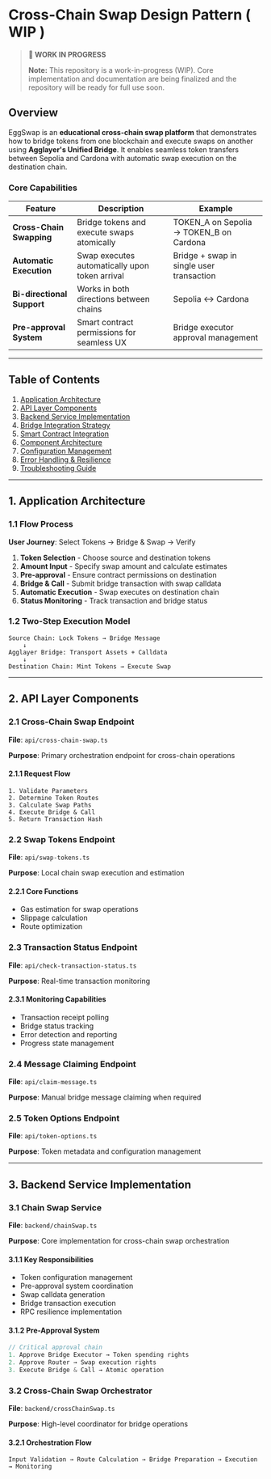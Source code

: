 # Cross-Chain Swap Design Pattern ( WIP )

> **🚧 WORK IN PROGRESS**
>
> **Note:** This repository is a work-in-progress (WIP). Core implementation and documentation are being finalized and the repository will be ready for full use soon.

## Overview

EggSwap is an **educational cross-chain swap platform** that demonstrates how to bridge tokens from one blockchain and execute swaps on another using **Agglayer's Unified Bridge**. It enables seamless token transfers between Sepolia and Cardona with automatic swap execution on the destination chain.

### Core Capabilities

| Feature | Description | Example |
|---------|-------------|---------|
| **Cross-Chain Swapping** | Bridge tokens and execute swaps atomically | TOKEN_A on Sepolia → TOKEN_B on Cardona |
| **Automatic Execution** | Swap executes automatically upon token arrival | Bridge + swap in single user transaction |
| **Bi-directional Support** | Works in both directions between chains | Sepolia ↔ Cardona |
| **Pre-approval System** | Smart contract permissions for seamless UX | Bridge executor approval management |

***

## Table of Contents

1. [Application Architecture](#1-application-architecture)
2. [API Layer Components](#2-api-layer-components)
3. [Backend Service Implementation](#3-backend-service-implementation)
4. [Bridge Integration Strategy](#4-bridge-integration-strategy)
5. [Smart Contract Integration](#5-smart-contract-integration)
6. [Component Architecture](#6-component-architecture)
7. [Configuration Management](#7-configuration-management)
8. [Error Handling & Resilience](#8-error-handling--resilience)
9. [Troubleshooting Guide](#9-troubleshooting-guide)

***

## 1. Application Architecture

### 1.1 Flow Process

**User Journey**: Select Tokens → Bridge & Swap → Verify

1. **Token Selection** - Choose source and destination tokens
2. **Amount Input** - Specify swap amount and calculate estimates
3. **Pre-approval** - Ensure contract permissions on destination
4. **Bridge & Call** - Submit bridge transaction with swap calldata
5. **Automatic Execution** - Swap executes on destination chain
6. **Status Monitoring** - Track transaction and bridge status

### 1.2 Two-Step Execution Model

```
Source Chain: Lock Tokens → Bridge Message
    ↓
Agglayer Bridge: Transport Assets + Calldata
    ↓
Destination Chain: Mint Tokens → Execute Swap
```

***

## 2. API Layer Components

### 2.1 Cross-Chain Swap Endpoint
**File**: `api/cross-chain-swap.ts`

**Purpose**: Primary orchestration endpoint for cross-chain operations

#### 2.1.1 Request Flow
```
1. Validate Parameters
2. Determine Token Routes
3. Calculate Swap Paths
4. Execute Bridge & Call
5. Return Transaction Hash
```

### 2.2 Swap Tokens Endpoint
**File**: `api/swap-tokens.ts`

**Purpose**: Local chain swap execution and estimation

#### 2.2.1 Core Functions
- Gas estimation for swap operations
- Slippage calculation
- Route optimization

### 2.3 Transaction Status Endpoint
**File**: `api/check-transaction-status.ts`

**Purpose**: Real-time transaction monitoring

#### 2.3.1 Monitoring Capabilities
- Transaction receipt polling
- Bridge status tracking
- Error detection and reporting
- Progress state management

### 2.4 Message Claiming Endpoint
**File**: `api/claim-message.ts`

**Purpose**: Manual bridge message claiming when required

### 2.5 Token Options Endpoint
**File**: `api/token-options.ts`

**Purpose**: Token metadata and configuration management

***

## 3. Backend Service Implementation

### 3.1 Chain Swap Service
**File**: `backend/chainSwap.ts`

**Purpose**: Core implementation for cross-chain swap orchestration

#### 3.1.1 Key Responsibilities
- Token configuration management
- Pre-approval system coordination
- Swap calldata generation
- Bridge transaction execution
- RPC resilience implementation

#### 3.1.2 Pre-Approval System
```typescript
// Critical approval chain
1. Approve Bridge Executor → Token spending rights
2. Approve Router → Swap execution rights
3. Execute Bridge & Call → Atomic operation
```

### 3.2 Cross-Chain Swap Orchestrator
**File**: `backend/crossChainSwap.ts`

**Purpose**: High-level coordinator for bridge operations

#### 3.2.1 Orchestration Flow
```
Input Validation → Route Calculation → Bridge Preparation → Execution → Monitoring
```